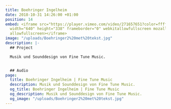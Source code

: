 ```yaml
---
title: Boehringer Ingelheim
date: 2018-10-31 14:26:00 +01:00
position: 14
embed: <iframe src="https://player.vimeo.com/video/271657651?color=ffffff&title=0&byline=0&portrait=0"
  width="640" height="338" frameborder="0" webkitallowfullscreen mozallowfullscreen
  allowfullscreen></iframe>
image: "/uploads/Boehringer2%20met%20tekst.jpg"
description: |-
  ## Project

  Musik und Sounddesign von Fine Tune Music.


  ## Audio
page:
  title: Boehringer Ingelheim | Fine Tune Music
  description: Musik und Sounddesign von Fine Tune Music.
  og_title: Boehringer Ingelheim | Fine Tune Music
  og_description: Musik und Sounddesign von Fine Tune Music.
  og_image: "/uploads/Boehringer2%20met%20tekst.jpg"
---
```


